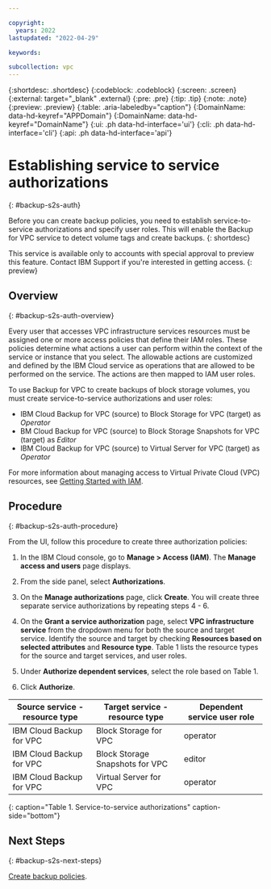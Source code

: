 ```yaml
---

copyright:
  years: 2022
lastupdated: "2022-04-29"

keywords:

subcollection: vpc
---
```


{:shortdesc: .shortdesc}
{:codeblock: .codeblock}
{:screen: .screen}
{:external: target="_blank" .external}
{:pre: .pre}
{:tip: .tip}
{:note: .note}
{:preview: .preview}
{:table: .aria-labeledby="caption"}
{:DomainName: data-hd-keyref="APPDomain"}
{:DomainName: data-hd-keyref="DomainName"}
{:ui: .ph data-hd-interface='ui'}
{:cli: .ph data-hd-interface='cli'}
{:api: .ph data-hd-interface='api'}


# Establishing service to service authorizations
{: #backup-s2s-auth}

Before you can create backup policies, you need to establish service-to-service authorizations and specify user roles. This will enable the Backup for VPC service to detect volume tags and create backups.
{: shortdesc}

This service is available only to accounts with special approval to preview this feature. Contact IBM Support if you're interested in getting access.
{: preview}

## Overview
{: #backup-s2s-auth-overview}

Every user that accesses VPC infrastructure services resources must be assigned one or more access policies that define their IAM roles. These policies determine what actions a user can perform within the context of the service or instance that you select. The allowable actions are customized and defined by the IBM Cloud service as operations that are allowed to be performed on the service. The actions are then mapped to IAM user roles.

To use Backup for VPC to create backups of block storage volumes, you must create service-to-service authorizations and user roles:

* IBM Cloud Backup for VPC (source) to Block Storage for VPC (target) as _Operator_
* BM Cloud Backup for VPC (source)  to Block Storage Snapshots for VPC (target) as _Editor_
* IBM Cloud Backup for VPC (source) to  Virtual Server for VPC (target) as _Operator_

For more information about managing access to Virtual Private Cloud (VPC) resources, see [Getting Started with IAM](/docs/vpc?topic=vpc-iam-getting-started&interface=ui).

## Procedure
{: #backup-s2s-auth-procedure}

From the UI, follow this procedure to create three authorization policies:

1. In the IBM Cloud console, go to **Manage > Access (IAM)**. The **Manage access and users** page displays.

2. From the side panel, select **Authorizations**.

3. On the **Manage authorizations** page, click **Create**. You will create three separate service authorizations by repeating steps 4 - 6.

4. On the **Grant a service authorization** page, select **VPC infrastructure service** from the dropdown menu for both the source and target service. Identify the source and target by checking **Resources based on selected attributes**
and **Resource type**. Table 1 lists the resource types for the source and target services, and user roles.

5. Under **Authorize dependent services**, select the role based on Table 1.

6. Click **Authorize**.

| Source service - resource type | Target service - resource type | Dependent service user role |
|----------------|----------------|-----------|
| IBM Cloud Backup for VPC | Block Storage for VPC | operator |
| IBM Cloud Backup for VPC | Block Storage Snapshots for VPC | editor |
| IBM Cloud Backup for VPC | Virtual Server for VPC | operator |
{: caption="Table 1. Service-to-service authorizations" caption-side="bottom"}

## Next Steps
{: #backup-s2s-next-steps}

[Create backup policies](/docs/vpc?topic=vpc-backup-policy-create).
